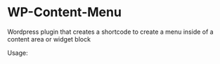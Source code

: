 # WP-Content-Menu
Wordpress plugin that creates a shortcode to create a menu inside of a content area or widget block

Usage: 
